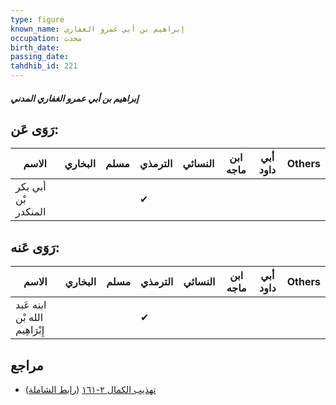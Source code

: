 ```yaml
---
type: figure
known_name: إبراهيم بن أبي عمرو الغفاري
occupation: محدث
birth_date:
passing_date:
tahdhib_id: 221
---
```

##### إبراهيم بن أبي عمرو الغفاري المدني

## رَوَى عَن:
| الاسم               | البخاري | مسلم | الترمذي | النسائي | ابن ماجه | أبي داود | Others |
| ------------------- | ------- | ---- | ------- | ------- | -------- | -------- | ------ |
| أبي بكر بْن المنكدر |         |      | ✔       |         |          |          |        |
## رَوَى عَنه:
| الاسم                          | البخاري | مسلم | الترمذي | النسائي | ابن ماجه | أبي داود | Others |
| ------------------------------ | ------- | ---- | ------- | ------- | -------- | -------- | ------ |
| ابنه عَبد الله بْن إِبْرَاهِيم |         |      | ✔       |         |          |          |        |
## مراجع
- [تهذيب الكمال ٢-١٦١](obsidian://open?vault=Tahdhib-al-Kamal&file=Figures/٢٢١-إبراهيم%20بن%20أبي%20عمرو%20الغفاري%20المدني) ([رابط الشاملة](https://shamela.ws/book/3722/642))